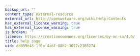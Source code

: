 ```yaml
---
backup_url: ''
content_type: external-resource
external_url: http://openwetware.org/wiki/Help:Contents
has_external_licence_warning: true
has_external_license_warning: true
is_broken: ''
license: https://creativecommons.org/licenses/by-nc-sa/4.0/
title: help page
uid: dd059e45-1f0b-4a6f-88b2-3027c2165274
---
```

